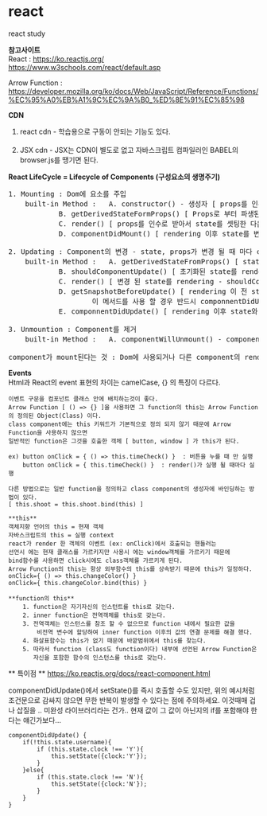 # react
react study

**참고사이트**<br/>
React : https://ko.reactjs.org/<br/>
	https://www.w3schools.com/react/default.asp
	 
Arrow Function : https://developer.mozilla.org/ko/docs/Web/JavaScript/Reference/Functions/%EC%95%A0%EB%A1%9C%EC%9A%B0_%ED%8E%91%EC%85%98


**CDN**
1. react cdn - 학습용으로 구동이 안되는 기능도 있다. <br/>
	<script src="https://unpkg.com/react@15/dist/react.js"></script><br/>
	<script src="https://unpkg.com/react-dom@15/dist/react-dom.js"></script>
2. JSX cdn - JSX는 CDN이 별도로 없고 자바스크립트 컴파일러인 BABEL의 browser.js를 땡기면 된다. <br/>
	<script src="https://cdnjs.cloudflare.com/ajax/libs/babel-core/5.8.34/browser.js"></script>


**React LifeCycle = Lifecycle of Components (구성요소의 생명주기)**
<pre>
1. Mounting : Dom에 요소를 주입
	built-in Method : 	A. constructor() - 생성자 [ props를 인수로 받을 수 있고 state의 초기화 할 수 있다 ]
			B. getDerivedStateFormProps() [ Props로 부터 파생된 state : props를 기반으로 state를 setting  ]
			C. render() [ props를 인수로 받아서 state를 셋팅한 다음 render로 출력]
			D. componentDidMount() [ rendering 이후 state를 변경] ( 나 사용 됐어요~ )

2. Updating : Component의 변경 - state, props가 변경 될 때 마다 component가 update된다.
	built-in Method : 	A. getDerivedStateFromProps() [ state를 props기반으로 초기화 ]
			B. shouldComponentUpdate() [ 초기화된 state를 rendering 할지 결정 default : true ]
			C. render() [ 변경 된 state를 rendering - shouldComponentUpdate() {return false;} 로 처리하면 안함 ]
			D. getSnapshotBeforeUpdate() [ rendering 이 전 state와 props에 접근. - 
					이 메서드를 사용 할 경우 반드시 componnentDidUpdate() 를 같이 사용해야 한다. ]
			E. componnentDidUpdate() [ rendering 이후 state와 props에 접근 ] ( 나 변경 됐어요~ )

3. Unmountion : Component를 제거
	built-in Method : 	A. componentWillUnmount() - component의 마운트해제 시 호출되는 메소드 ( 나 집에 가요 ~ )

component가 mount된다는 것 : Dom에 사용되거나 다른 component의 rendering에 사용되는 경우
</pre>

**Events**<br/>
    Html과 React의 event 표현의 차이는 camelCase, {} 의 특징이 다르다.
	
    이벤트 구문을 컴포넌트 클래스 안에 배치하는것이 좋다.
	Arrow Function [ () => {} ]을 사용하면 그 function의 this는 Arrow Function의 정의된 Object(Class) 이다.
	class component에는 this 키워드가 기본적으로 정의 되지 않기 때문에 Arrow Function을 사용하지 않으면
	일반적인 function은 그것을 호출한 객체 [ button, window ] 가 this가 된다.
	
	ex) button onClick = { () => this.timeCheck() }  : 버튼을 누를 때 만 실행
	    button onClick = { this.timeCheck() }  : render()가 실행 될 때마다 실행
	
	다른 방법으로는 일반 function을 정의하고 class component의 생성자에 바인딩하는 방법이 있다.
	[ this.shoot = this.shoot.bind(this) ]
	
	**this**
	객체지향 언어의 this = 현재 객체
	자바스크립트의 this = 실행 context
	react가 render 한 객체의 이벤트 (ex: onClick)에서 호출되는 핸들러는
	선언시 에는 현재 클래스를 가르키지만 사용시 에는 window객체를 가르키기 때문에
	bind함수를 사용하면 click시에도 class객체를 가르키게 된다.
	Arrow Function의 this는 항상 외부함수의 this를 상속받기 때문에 this가 일정하다.
	onClick={ () => this.changeColor() }
	onClick={ this.changeColor.bind(this) }
	
	**function의 this**
		1. function은 자기자신의 인스턴트를 this로 갖는다.
		2. inner function은 전역객체를 this로 갖는다.
		3. 전역객체는 인스턴스를 참조 할 수 없으므로 function 내에서 필요한 값을
		    비전역 변수에 할당하여 inner function 이후의 값의 연결 문제를 해결 했다.
		4. 화살표함수는 this가 없기 때문에 바깥범위에서 this를 찾는다.
		5. 따라서 function (class도 function이다) 내부에 선언된 Arrow Function은
		   자신을 포함한 함수의 인스턴스를 this로 갖는다.

** 특이점 **
https://ko.reactjs.org/docs/react-component.html

componentDidUpdate()에서 setState()를 즉시 호출할 수도 있지만, 위의 예시처럼 조건문으로 감싸지 않으면 무한 반복이 발생할 수 있다는 점에 주의하세요.
이것때매 겁나 삽질을 .. 미완성 라이브러리라는 건가..
현재 값이 그 값이 아닌지의 if를 포함해야 한다는 얘긴가보다...

   	componentDidUpdate() {
		if(!this.state.username){
			if (this.state.clock !== 'Y'){
				this.setState({clock:'Y'});
			}
		}else{
			if (this.state.clock !== 'N'){
				this.setState({clock:'N'});
			}
		}
	}
